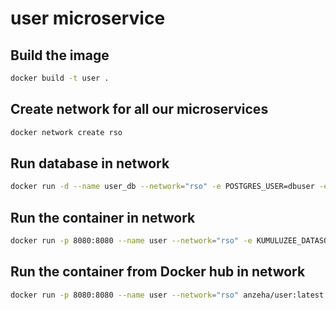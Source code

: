# user microservice

## Build the image

```bash
docker build -t user .
```

## Create network for all our microservices

```bash
docker network create rso
```

## Run database in network
```bash
docker run -d --name user_db --network="rso" -e POSTGRES_USER=dbuser -e POSTGRES_PASSWORD=postgres -e POSTGRES_DB=users -p 5432:5432 postgres:13
```

## Run the container in network

```bash
docker run -p 8080:8080 --name user --network="rso" -e KUMULUZEE_DATASOURCES0_CONNECTIONURL=jdbc:postgresql://user_db:5432/users user
```

## Run the container from Docker hub in network

```bash
docker run -p 8080:8080 --name user --network="rso" anzeha/user:latest
```